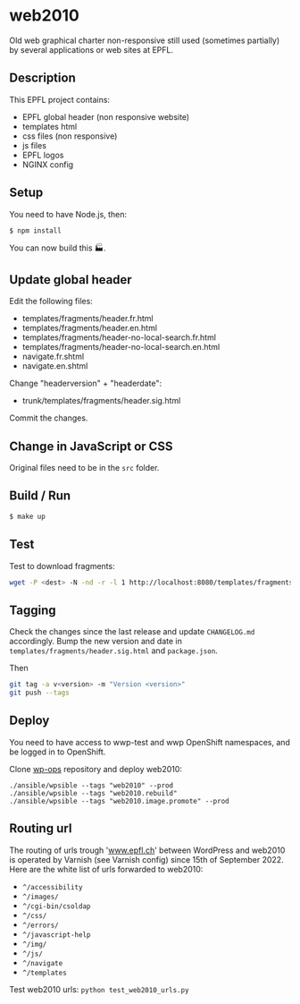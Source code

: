 web2010
=======

Old web graphical charter non-responsive still used (sometimes partially) by several applications or web sites at EPFL. 

Description
-----------

This EPFL project contains:
* EPFL global header (non responsive website)
* templates html
* css files (non responsive)
* js files
* EPFL logos
* NGINX config

Setup
-----

You need to have Node.js, then:

```bash
$ npm install
```

You can now build this :factory:.

Update global header
--------------------

Edit the following files:
* templates/fragments/header.fr.html
* templates/fragments/header.en.html
* templates/fragments/header-no-local-search.fr.html
* templates/fragments/header-no-local-search.en.html
* navigate.fr.shtml
* navigate.en.shtml

Change "headerversion" + "headerdate":
* trunk/templates/fragments/header.sig.html

Commit the changes.

Change in JavaScript or CSS
---------------------------

Original files need to be in the `src` folder.


Build / Run
-----------

```bash
$ make up
```

Test
----

Test to download fragments:
```bash
wget -P <dest> -N -nd -r -l 1 http://localhost:8080/templates/fragments/download-me.html
```

Tagging
-------

Check the changes since the last release and update `CHANGELOG.md` accordingly.
Bump the new version and date in `templates/fragments/header.sig.html` and `package.json`.

Then

```bash
git tag -a v<version> -m "Version <version>"
git push --tags
```

Deploy
------

You need to have access to wwp-test and wwp OpenShift namespaces, and be logged in to OpenShift.

Clone [wp-ops](https://github.com/epfl-si/wp-ops) repository and deploy web2010:

`./ansible/wpsible --tags "web2010" --prod`  
`./ansible/wpsible --tags "web2010.rebuild"`  
`./ansible/wpsible --tags "web2010.image.promote" --prod`  

Routing url
-----------

The routing of urls trough 'www.epfl.ch' between WordPress and web2010 is operated by Varnish (see Varnish config) since 15th of September 2022.  
Here are the white list of urls forwarded to web2010:
* `^/accessibility`
* `^/images/`
* `^/cgi-bin/csoldap`
* `^/css/`
* `^/errors/`
* `^/javascript-help`
* `^/img/`
* `^/js/`
* `^/navigate`
* `^/templates`

Test web2010 urls:
`python test_web2010_urls.py`
